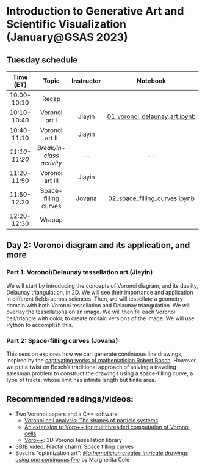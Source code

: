 # Introduction to Generative Art and Scientific Visualization (January@GSAS 2023)

## Tuesday schedule

|   Time (ET)   |           Topic           | Instructor | Notebook |
|:-------------:|:-------------------------:|:----------:|:--------:|
|  10:00-10:10  |           Recap           |            |          |
|  10:10-10:40  |       Voronoi art I       |   Jiayin   | [01_voronoi_delaunay_art.ipynb](https://github.com/yue-sun/generative-art/blob/main/02_tuesday/01_voronoi_delaunay_art.ipynb) |
|  10:40-11:10  |       Voronoi art II      |   Jiayin   |          |
| _11:10-11:20_ | _Break/in-class activity_ |    _--_    |   _--_   |
|  11:20-11:50  |      Voronoi art III      |   Jiayin   |          |
|  11:50-12:20  |    Space-filling curves   |   Jovana   | [02_space_filling_curves.ipynb](https://github.com/yue-sun/generative-art/blob/main/02_tuesday/02_space_filling_curves.ipynb) |
|  12:20-12:30  |           Wrapup          |            |          |

## Day 2: Voronoi diagram and its application, and more

### Part 1: Voronoi/Delaunay tessellation art (Jiayin)
We will start by introducing the concepts of Voronoi diagram, and its duality, Delaunay triangulation, in 2D. We will see their importance and application in different fields across sciences. Then, we will tessellate a geometry domain with both Voronoi tessellation and Delaunay triangulation. We will overlay the tessellations on an image. We will then fill each Voronoi cell/triangle with color, to create mosaic versions of the image. We will use Python to accomplish this. 

### Part 2: Space-filling curves (Jovana)
This session explores how we can generate continuous line drawings, inspired by the [captivating works of mathematician Robert Bosch](https://www2.oberlin.edu/math/faculty/bosch/tspart-page.html). However, we put a twist on Bosch’s traditional approach of solving a traveling salesman problem to construct the drawings using a space-filling curve, a type of fractal whose limit has infinite length but finite area.

## Recommended readings/videos:
- Two Voronoi papers and a C++ software
    - [Voronoi cell analysis: The shapes of particle systems](https://arxiv.org/pdf/2201.10842.pdf)
    - [An extension to Voro++ for multithreaded computation of Voronoi cells](https://arxiv.org/pdf/2209.11606.pdf)
    - [Voro++](https://math.lbl.gov/voro++/): 3D Voronoi tessellation library
- 3B1B video: [Fractal charm: Space filling curves](https://www.youtube.com/watch?v=RU0wScIj36o)
- Bosch’s “optimization art”: [_Mathematician creates intricate drawings using one continuous line_](https://mymodernmet.com/robert-bosch-optimization-art/) by Margherita Cole
